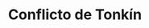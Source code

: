 ﻿---
title: "Conflicto de Tonkín"
permalink: periodes_893.html
layout: periode
dataInici: 1884-08
dataFi: 1885-04
sidebar: periodes
pares:
  - id: 471
    title: "Época Victoriana"
    dataInici: "(1837)"
    dataFi: "(1901)"

fills:
jocsPrincipals:
jocsEscenaris:
jocsEpoca:
  - title: "French Foreign Legion"
    bggId: 11552
    escenari: "Tonkin"
    dataInici: 
    dataFi: 

jocsEpocaEscenaris:
---
